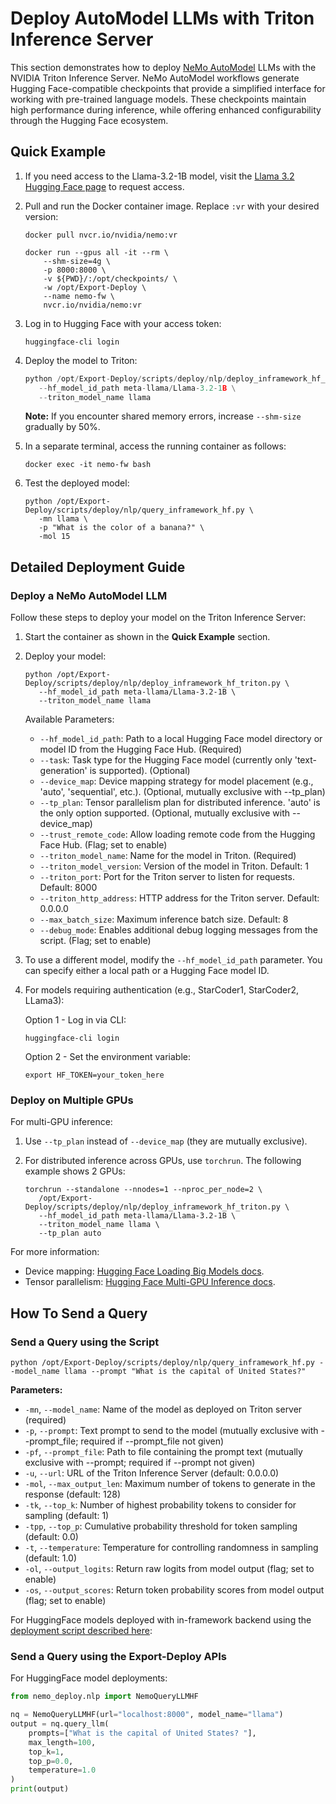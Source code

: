 # Deploy AutoModel LLMs with Triton Inference Server

This section demonstrates how to deploy [NeMo AutoModel](https://docs.nvidia.com/nemo/automodel/latest/index.html) LLMs with the NVIDIA Triton Inference Server. NeMo AutoModel workflows generate Hugging Face-compatible checkpoints that provide a simplified interface for working with pre-trained language models. These checkpoints maintain high performance during inference, while offering enhanced configurability through the Hugging Face ecosystem.


## Quick Example

1. If you need access to the Llama-3.2-1B model, visit the [Llama 3.2 Hugging Face page](https://huggingface.co/meta-llama/Llama-3.2-1B) to request access.

2. Pull and run the Docker container image. Replace ``:vr`` with your desired version:

   ```shell
   docker pull nvcr.io/nvidia/nemo:vr

   docker run --gpus all -it --rm \
       --shm-size=4g \
       -p 8000:8000 \
       -v ${PWD}/:/opt/checkpoints/ \
       -w /opt/Export-Deploy \
       --name nemo-fw \
       nvcr.io/nvidia/nemo:vr
   ``` 

3. Log in to Hugging Face with your access token:

   ```shell
   huggingface-cli login
   ```

4. Deploy the model to Triton:

   ```python
   python /opt/Export-Deploy/scripts/deploy/nlp/deploy_inframework_hf_triton.py \
      --hf_model_id_path meta-llama/Llama-3.2-1B \
      --triton_model_name llama
   ```
   
   **Note:** If you encounter shared memory errors, increase ``--shm-size`` gradually by 50%.

5. In a separate terminal, access the running container as follows:

   ```shell
   docker exec -it nemo-fw bash
   ```

6. Test the deployed model:

   ```shell
   python /opt/Export-Deploy/scripts/deploy/nlp/query_inframework_hf.py \
      -mn llama \
      -p "What is the color of a banana?" \
      -mol 15
   ```

## Detailed Deployment Guide

### Deploy a NeMo AutoModel LLM

Follow these steps to deploy your model on the Triton Inference Server:

1. Start the container as shown in the **Quick Example** section.

2. Deploy your model:

   ```shell
   python /opt/Export-Deploy/scripts/deploy/nlp/deploy_inframework_hf_triton.py \
      --hf_model_id_path meta-llama/Llama-3.2-1B \
      --triton_model_name llama
   ```

   Available Parameters:
   
   - ``--hf_model_id_path``: Path to a local Hugging Face model directory or model ID from the Hugging Face Hub. (Required)
   - ``--task``: Task type for the Hugging Face model (currently only 'text-generation' is supported). (Optional)
   - ``--device_map``: Device mapping strategy for model placement (e.g., 'auto', 'sequential', etc.). (Optional, mutually exclusive with --tp_plan)
   - ``--tp_plan``: Tensor parallelism plan for distributed inference. 'auto' is the only option supported. (Optional, mutually exclusive with --device_map)
   - ``--trust_remote_code``: Allow loading remote code from the Hugging Face Hub. (Flag; set to enable)
   - ``--triton_model_name``: Name for the model in Triton. (Required)
   - ``--triton_model_version``: Version of the model in Triton. Default: 1
   - ``--triton_port``: Port for the Triton server to listen for requests. Default: 8000
   - ``--triton_http_address``: HTTP address for the Triton server. Default: 0.0.0.0
   - ``--max_batch_size``: Maximum inference batch size. Default: 8
   - ``--debug_mode``: Enables additional debug logging messages from the script. (Flag; set to enable)

3. To use a different model, modify the ``--hf_model_id_path`` parameter. You can specify either a local path or a Hugging Face model ID.

4. For models requiring authentication (e.g., StarCoder1, StarCoder2, LLama3):

   Option 1 - Log in via CLI:
   
   ```shell
   huggingface-cli login
   ```

   Option 2 - Set the environment variable:

   ```shell
   export HF_TOKEN=your_token_here
   ```

### Deploy on Multiple GPUs

For multi-GPU inference:

1. Use ``--tp_plan`` instead of ``--device_map`` (they are mutually exclusive).
2. For distributed inference across GPUs, use ``torchrun``. The following example shows 2 GPUs:

   ```shell
   torchrun --standalone --nnodes=1 --nproc_per_node=2 \
      /opt/Export-Deploy/scripts/deploy/nlp/deploy_inframework_hf_triton.py \
      --hf_model_id_path meta-llama/Llama-3.2-1B \
      --triton_model_name llama \
      --tp_plan auto
   ```

For more information:
   - Device mapping: [Hugging Face Loading Big Models docs](https://huggingface.co/docs/accelerate/main/concept_guides/big_model_inference).
   - Tensor parallelism: [Hugging Face Multi-GPU Inference docs](https://huggingface.co/docs/transformers/v4.47.0/en/perf_infer_gpu_multi).


## How To Send a Query

### Send a Query using the Script

```shell
python /opt/Export-Deploy/scripts/deploy/nlp/query_inframework_hf.py --model_name llama --prompt "What is the capital of United States?"
```

**Parameters:**
- `-mn`, `--model_name`: Name of the model as deployed on Triton server (required)
- `-p`, `--prompt`: Text prompt to send to the model (mutually exclusive with --prompt_file; required if --prompt_file not given)
- `-pf`, `--prompt_file`: Path to file containing the prompt text (mutually exclusive with --prompt; required if --prompt not given)
- `-u`, `--url`: URL of the Triton Inference Server (default: 0.0.0.0)
- `-mol`, `--max_output_len`: Maximum number of tokens to generate in the response (default: 128)
- `-tk`, `--top_k`: Number of highest probability tokens to consider for sampling (default: 1)
- `-tpp`, `--top_p`: Cumulative probability threshold for token sampling (default: 0.0)
- `-t`, `--temperature`: Temperature for controlling randomness in sampling (default: 1.0)
- `-ol`, `--output_logits`: Return raw logits from model output (flag; set to enable)
- `-os`, `--output_scores`: Return token probability scores from model output (flag; set to enable)

For HuggingFace models deployed with in-framework backend using the [deployment script described here](../automodel/automodel-in-framework.md):


### Send a Query using the Export-Deploy APIs

For HuggingFace model deployments:

```python
from nemo_deploy.nlp import NemoQueryLLMHF

nq = NemoQueryLLMHF(url="localhost:8000", model_name="llama")
output = nq.query_llm(
    prompts=["What is the capital of United States? "],
    max_length=100,
    top_k=1,
    top_p=0.0,
    temperature=1.0
)
print(output)
```